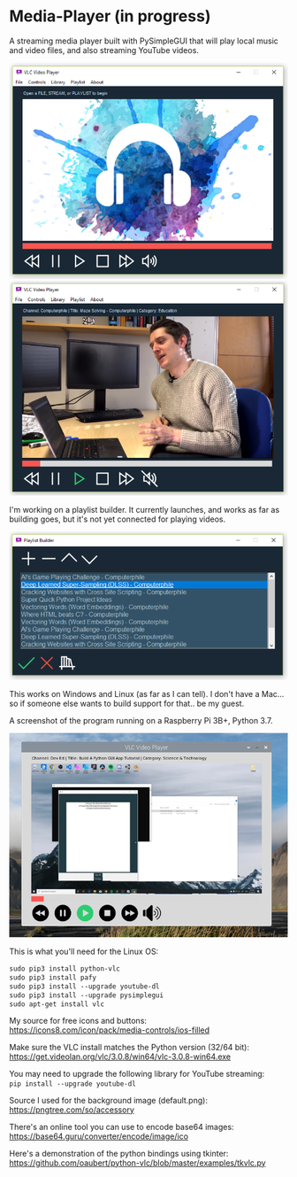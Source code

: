 # Media-Player (in progress)
A streaming media player built with PySimpleGUI that will play local music and video files, and also streaming YouTube videos.

![](images/examples/example11.PNG)  
![](images/examples/example12.PNG) 

I'm working on a playlist builder. It currently launches, and works as far as building goes, but it's not yet connected for playing videos.  

![](images/examples/example13.PNG) 


This works on Windows and Linux (as far as I can tell). I don't have a Mac... so if someone else wants to build support for that.. be my guest.  

A screenshot of the program running on a Raspberry Pi 3B+, Python 3.7.  

![](images/examples/example10_rpi_buster.PNG)

This is what you'll need for the Linux OS:  
```
sudo pip3 install python-vlc
sudo pip3 install pafy
sudo pip3 install --upgrade youtube-dl
sudo pip3 install --upgrade pysimplegui
sudo apt-get install vlc
```

My source for free icons and buttons:   
https://icons8.com/icon/pack/media-controls/ios-filled

Make sure the VLC install matches the Python version (32/64 bit):  
https://get.videolan.org/vlc/3.0.8/win64/vlc-3.0.8-win64.exe

You may need to upgrade the following library for YouTube streaming:  
`pip install --upgrade youtube-dl`

Source I used for the background image (default.png):  
https://pngtree.com/so/accessory

There's an online tool you can use to encode base64 images:  
https://base64.guru/converter/encode/image/ico  

Here's a demonstration of the python bindings using tkinter:  
https://github.com/oaubert/python-vlc/blob/master/examples/tkvlc.py
